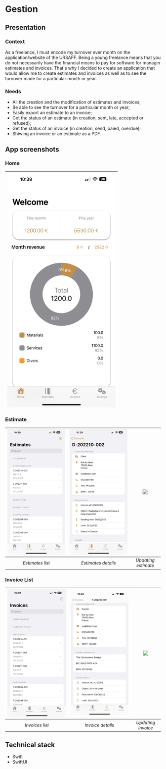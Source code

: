 # Gestion
## Presentation
### Context
As a freelance, I must encode my turnover ever month on the application/website of the URSAFF. Being a young freelance means that you do not necessarily have the financial means to pay for software for managin estimates and invoices.
That's why I decided to create an application that would allow me to create estimates and invoices as well as to see the turnover made for a particular month or year.

### Needs
- All the creation and the modification of estimates and invoices;
- Be able to see the turnover for a particular month or year;
- Easily export an estimate to an invoice;
- Get the status of an estimate (in creation, sent, late, accepted or refused);
- Get the status of an invoice (in creation, send, paied, overdue);
- Shiwing an invoice or an estimate as a PDF.

## App screenshots
### Home
| <img src="/Screenshots/Home.PNG" width="350"> |
|:--:|

### Estimate
| <img src="/Screenshots/EstimatesList.PNG" width="350"> | <img src="/Screenshots/EstimateDetails.png" width="350"> | <img src="/Screenshots/EstimateUpdate.png" width="350"> |
|:--:|:--:|:--:|
| *Estimates list* | *Estimates details* | *Updating estimate* |

### Invoice List
| <img src="/Screenshots/InvoicesList.PNG" width="350"> | <img src="/Screenshots/InvoiceDetails.png" width="350"> | <img src="/Screenshots/InvoiceUpdate.png" width="350"> |
|:--:|:--:|:--:|
| *Invoices list* | *Invoice details* | *Updating invoice* |

## Technical stack
- Swift
- SwiftUI

